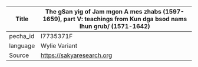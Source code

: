 |Title | The gSan yig of Jam mgon A mes zhabs (1597-1659), part V: teachings from Kun dga bsod nams lhun grub/ (1571-1642) 
| --- | --- 
|pecha_id | I7735371F
|language | Wylie Variant
|Source | https://sakyaresearch.org